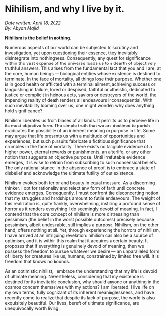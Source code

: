 # Nihilism, and why I live by it.

*Date written: April 18, 2022* \
*By: Abyan Majid*

**Nihilism is the belief in nothing.**

Numerous aspects of our world can be subjected to scrutiny and investigation, yet upon questioning their essence, they inevitably disintegrate into nothingness. Consequently, any quest for significance within the vast expanse of the universe leads us to a dearth of objectively truthful answers. This arises from the fundamental fact that you and I are, at the core, human beings — biological entities whose existence is destined to terminate. In the face of mortality, all things lose their purpose. Whether one is in good health or afflicted with a terminal ailment, achieving success or languishing in failure, loved or despised, faithful or atheistic, dedicated to justice or complicit in heinous acts, saviors or destroyers of the world, the impending reality of death renders all endeavours inconsequential. With such inevitability looming over us, one might wonder: why does anything hold significance?

Nihilism liberates us from biases of all kinds. It permits us to perceive life in its most objective form. The simple truth that we are destined to perish eradicates the possibility of an inherent meaning or purpose in life. Some may argue that life presents us with a multitude of opportunities and experiences, but such pursuits fabricate a fictitious significance that crumbles in the face of mortality. There exists no tangible evidence of a higher power, eternal rewards or punishments, an afterlife, or any other notion that suggests an objective purpose. Until irrefutable evidence emerges, it is wise to refrain from subscribing to such nonsensical beliefs. The only rational stance, in the absence of proof, is to embrace a state of disbelief and acknowledge the ultimate futility of our existence.

Nihilism evokes both terror and beauty in equal measure. As a discerning thinker, I opt for rationality and reject any form of faith until concrete evidence emerges. Consequently, I must confront the disconcerting notion that my struggles and hardships amount to futile endeavours. The weight of this realization is, quite frankly, overwhelming, instilling a profound sense of horror as it renders everything I do seemingly devoid of meaning. In fact, I contend that the core concept of nihilism is more distressing than pessimism (the belief in the worst possible outcomes) precisely because pessimism, albeit undesirable, still implies a purpose. Nihilism, on the other hand, offers nothing at all. Yet, through experiencing the horrors of nihilism, I have arrived at an intriguing revelation: nihilism can also be a source of optimism, and it is within this realm that it acquires a certain beauty. It proposes that if everything is genuinely devoid of meaning, then we possess the freedom to pursue whatever we desire — an unparalleled form of liberty for creatures like us, humans, constrained by limited free will. It is freedom that knows no bounds.

As an optimistic nihilist, I embrace the understanding that my life is devoid of ultimate meaning. Nevertheless, considering that my existence is destined for its inevitable conclusion, why should anyone or anything in the cosmos concern themselves with my actions? I am liberated. I live life on my own terms, fully cognizant of its inherent meaninglessness, and have recently come to realize that despite its lack of purpose, the world is also exquisitely beautiful. Our lives, bereft of ultimate significance, are unequivocally worth living.